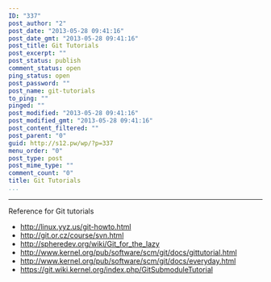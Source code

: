 ```yaml
---
ID: "337"
post_author: "2"
post_date: "2013-05-28 09:41:16"
post_date_gmt: "2013-05-28 09:41:16"
post_title: Git Tutorials
post_excerpt: ""
post_status: publish
comment_status: open
ping_status: open
post_password: ""
post_name: git-tutorials
to_ping: ""
pinged: ""
post_modified: "2013-05-28 09:41:16"
post_modified_gmt: "2013-05-28 09:41:16"
post_content_filtered: ""
post_parent: "0"
guid: http://s12.pw/wp/?p=337
menu_order: "0"
post_type: post
post_mime_type: ""
comment_count: "0"
title: Git Tutorials
...
```

---

Reference for Git tutorials

<ul>
    <li><a href="http://linux.yyz.us/git-howto.html">http://linux.yyz.us/git-howto.html</a></li>
    <li><a href="http://git.or.cz/course/svn.html">http://git.or.cz/course/svn.html</a></li>
    <li><a href="http://spheredev.org/wiki/Git_for_the_lazy">http://spheredev.org/wiki/Git_for_the_lazy</a></li>
    <li><a href="http://www.kernel.org/pub/software/scm/git/docs/gittutorial.html">http://www.kernel.org/pub/software/scm/git/docs/gittutorial.html</a></li>
    <li><a href="http://www.kernel.org/pub/software/scm/git/docs/everyday.html">http://www.kernel.org/pub/software/scm/git/docs/everyday.html</a></li>
    <li><a href="https://git.wiki.kernel.org/index.php/GitSubmoduleTutorial">https://git.wiki.kernel.org/index.php/GitSubmoduleTutorial</a></li>
</ul>
